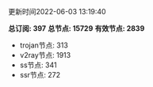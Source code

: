 更新时间2022-06-03 13:19:40

**总订阅: 397**
**总节点: 15729**
**有效节点: 2839**
- trojan节点: 313
- v2ray节点: 1913
- ss节点: 341
- ssr节点: 272
